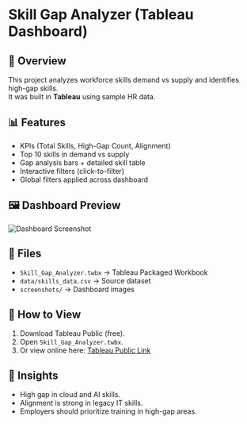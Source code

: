 # Skill Gap Analyzer (Tableau Dashboard)

## 📌 Overview
This project analyzes workforce skills demand vs supply and identifies high-gap skills.  
It was built in **Tableau** using sample HR data.

## 📊 Features
- KPIs (Total Skills, High-Gap Count, Alignment)
- Top 10 skills in demand vs supply
- Gap analysis bars + detailed skill table
- Interactive filters (click-to-filter)
- Global filters applied across dashboard

## 🖼️ Dashboard Preview
![Dashboard Screenshot](screenshots/dashboard.png)

## 📂 Files
- `Skill_Gap_Analyzer.twbx` → Tableau Packaged Workbook
- `data/skills_data.csv` → Source dataset
- `screenshots/` → Dashboard images

## 🚀 How to View
1. Download Tableau Public (free).
2. Open `Skill_Gap_Analyzer.twbx`.
3. Or view online here: [Tableau Public Link](your-link-here)

## 📌 Insights
- High gap in cloud and AI skills.
- Alignment is strong in legacy IT skills.
- Employers should prioritize training in high-gap areas.
